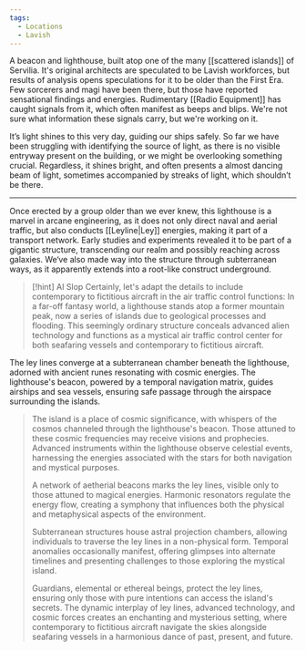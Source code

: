 ```yaml
---
tags:
  - Locations
  - Lavish
---
```

A beacon and lighthouse, built atop one of the many [[scattered islands]] of Servilia. It's original architects are speculated to be Lavish workforces, but results of analysis opens speculations for it to be older than the First Era. 
Few sorcerers and magi have been there, but those have reported sensational findings and energies. 
Rudimentary [[Radio Equipment]] has caught signals from it, which often manifest as beeps and blips. We're not sure what information these signals carry, but we're working on it.

It’s light shines to this very day, guiding our ships safely. 
So far we have been struggling with identifying the source of light, as there is no visible entryway present on the building, or we might be overlooking something crucial.
Regardless, it shines bright, and often presents a almost dancing beam of light, sometimes accompanied by streaks of light, which shouldn’t be there.
***
Once erected by a group older than we ever knew, this lighthouse is a marvel in arcane engineering, as it does not only direct naval and aerial traffic, but also conducts [[Leyline|Ley]]
energies, making it part of a transport network. Early studies and experiments revealed it to be part of a gigantic structure, transcending our realm and possibly reaching across galaxies. 
We‘ve also made way into the structure through subterranean ways, as it apparently extends into a root-like construct underground.



> [!hint] AI Slop
> Certainly, let's adapt the details to include contemporary to fictitious aircraft in the air traffic control functions:
>In a far-off fantasy world, a lighthouse stands atop a former mountain peak, now a series of islands due to geological processes and flooding. This seemingly ordinary structure conceals advanced alien technology and functions as a mystical air traffic control center for both seafaring vessels and contemporary to fictitious aircraft.
>
The ley lines converge at a subterranean chamber beneath the lighthouse, adorned with ancient runes resonating with cosmic energies. The lighthouse's beacon, powered by a temporal navigation matrix, guides airships and sea vessels, ensuring safe passage through the airspace surrounding the islands.
>
>The island is a place of cosmic significance, with whispers of the cosmos channeled through the lighthouse's beacon. Those attuned to these cosmic frequencies may receive visions and prophecies. Advanced instruments within the lighthouse observe celestial events, harnessing the energies associated with the stars for both navigation and mystical purposes.
>
>A network of aetherial beacons marks the ley lines, visible only to those attuned to magical energies. Harmonic resonators regulate the energy flow, creating a symphony that influences both the physical and metaphysical aspects of the environment.
>
>Subterranean structures house astral projection chambers, allowing individuals to traverse the ley lines in a non-physical form. Temporal anomalies occasionally manifest, offering glimpses into alternate timelines and presenting challenges to those exploring the mystical island.
>
>Guardians, elemental or ethereal beings, protect the ley lines, ensuring only those with pure intentions can access the island's secrets. The dynamic interplay of ley lines, advanced technology, and cosmic forces creates an enchanting and mysterious setting, where contemporary to fictitious aircraft navigate the skies alongside seafaring vessels in a harmonious dance of past, present, and future.
